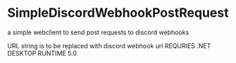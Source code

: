 # SimpleDiscordWebhookPostRequest
a simple webclient to send post requests to discord webhooks


URL string is to be replaced with discord webhook url
REQURIES .NET DESKTOP RUNTIME 5.0
